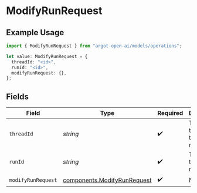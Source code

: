 # ModifyRunRequest

## Example Usage

```typescript
import { ModifyRunRequest } from "argot-open-ai/models/operations";

let value: ModifyRunRequest = {
  threadId: "<id>",
  runId: "<id>",
  modifyRunRequest: {},
};
```

## Fields

| Field                                                                      | Type                                                                       | Required                                                                   | Description                                                                |
| -------------------------------------------------------------------------- | -------------------------------------------------------------------------- | -------------------------------------------------------------------------- | -------------------------------------------------------------------------- |
| `threadId`                                                                 | *string*                                                                   | :heavy_check_mark:                                                         | The ID of the [thread](/docs/api-reference/threads) that was run.          |
| `runId`                                                                    | *string*                                                                   | :heavy_check_mark:                                                         | The ID of the run to modify.                                               |
| `modifyRunRequest`                                                         | [components.ModifyRunRequest](../../models/components/modifyrunrequest.md) | :heavy_check_mark:                                                         | N/A                                                                        |